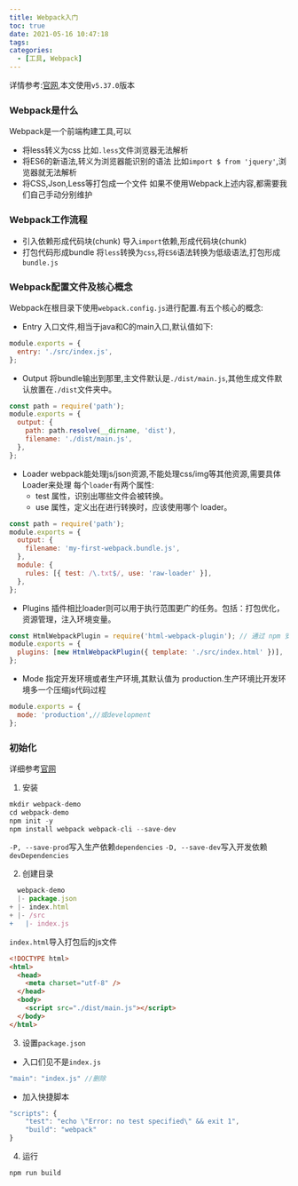 ```yaml
---
title: Webpack入门
toc: true
date: 2021-05-16 10:47:18
tags:
categories:
  - [工具, Webpack]
---
```


详情参考:[官网](https://webpack.docschina.org/),本文使用`v5.37.0`版本
<!--more-->
### Webpack是什么
Webpack是一个前端构建工具,可以
- 将less转义为css
比如`.less`文件浏览器无法解析
- 将ES6的新语法,转义为浏览器能识别的语法
比如`import $ from 'jquery'`,浏览器就无法解析
- 将CSS,Json,Less等打包成一个文件
如果不使用Webpack上述内容,都需要我们自己手动分别维护

### Webpack工作流程
- 引入依赖形成代码块(chunk)
导入`import`依赖,形成代码块(chunk)
- 打包代码形成bundle
将`less`转换为`css`,将`ES6`语法转换为低级语法,打包形成`bundle.js`



### Webpack配置文件及核心概念
Webpack在根目录下使用`webpack.config.js`进行配置.有五个核心的概念:

- Entry
入口文件,相当于java和C的main入口,默认值如下:
```js
module.exports = {
  entry: './src/index.js',
};
```

- Output
将bundle输出到那里,主文件默认是`./dist/main.js`,其他生成文件默认放置在`./dist`文件夹中。
```js
const path = require('path');
module.exports = {
  output: {
    path: path.resolve(__dirname, 'dist'),
    filename: './dist/main.js',
  },
};
```

- Loader
webpack能处理js/json资源,不能处理css/img等其他资源,需要具体Loader来处理
每个`loader`有两个属性:
    - test 属性，识别出哪些文件会被转换。
    - use 属性，定义出在进行转换时，应该使用哪个 loader。
```js
const path = require('path');
module.exports = {
  output: {
    filename: 'my-first-webpack.bundle.js',
  },
  module: {
    rules: [{ test: /\.txt$/, use: 'raw-loader' }],
  },
};
```


- Plugins
插件相比loader则可以用于执行范围更广的任务。包括：打包优化，资源管理，注入环境变量。
```js
const HtmlWebpackPlugin = require('html-webpack-plugin'); // 通过 npm 安装
module.exports = {
  plugins: [new HtmlWebpackPlugin({ template: './src/index.html' })],
};
```


- Mode
指定开发环境或者生产环境,其默认值为 production.生产环境比开发环境多一个压缩js代码过程
```js
module.exports = {
  mode: 'production',//或development
};
```
### 初始化
详细参考[官网](https://webpack.docschina.org/guides/getting-started/#basic-setup)
1. 安装
```js
mkdir webpack-demo
cd webpack-demo
npm init -y
npm install webpack webpack-cli --save-dev
```
`-P, --save-prod`写入生产依赖`dependencies`
`-D, --save-dev`写入开发依赖`devDependencies`

2. 创建目录
```js
  webpack-demo
  |- package.json
+ |- index.html
+ |- /src
+   |- index.js

```
`index.html`导入打包后的js文件
```html
<!DOCTYPE html>
<html>
  <head>
    <meta charset="utf-8" />
  </head>
  <body>
    <script src="./dist/main.js"></script>
  </body>
</html>
```

3. 设置`package.json`

- 入口们见不是`index.js`
```js
"main": "index.js" //删除
```
- 加入快捷脚本
```js
"scripts": {
    "test": "echo \"Error: no test specified\" && exit 1",
    "build": "webpack"
}
```
4. 运行
```shell
npm run build
```